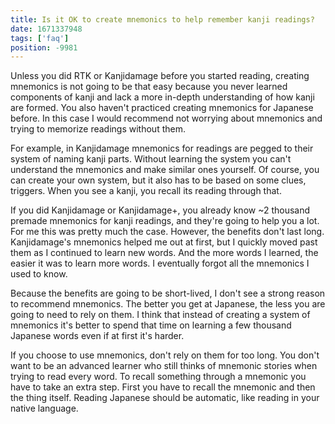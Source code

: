 ```yaml
---
title: Is it OK to create mnemonics to help remember kanji readings?
date: 1671337948
tags: ['faq']
position: -9981
---
```


Unless you did RTK or Kanjidamage before you started reading,
creating mnemonics is not going to be that easy
because you never learned components of kanji
and lack a more in-depth understanding of how kanji are formed.
You also haven't practiced creating mnemonics for Japanese before.
In this case I would recommend not worrying about mnemonics
and trying to memorize readings without them.

For example, in Kanjidamage
mnemonics for readings are pegged to their system of naming kanji parts.
Without learning the system you can't understand the mnemonics and make similar ones yourself.
Of course, you can create your own system,
but it also has to be based on some clues, triggers.
When you see a kanji, you recall its reading through that.

If you did Kanjidamage or Kanjidamage+,
you already know ~2 thousand premade mnemonics for kanji readings,
and they're going to help you a lot.
For me this was pretty much the case.
However, the benefits don't last long.
Kanjidamage's mnemonics helped me out at first,
but I quickly moved past them as I continued to learn new words.
And the more words I learned,
the easier it was to learn more words.
I eventually forgot all the mnemonics I used to know.

Because the benefits are going to be short-lived,
I don't see a strong reason to recommend mnemonics.
The better you get at Japanese, the less you are going to need to rely on them.
I think that instead of creating a system of mnemonics
it's better to spend that time on learning a few thousand Japanese words
even if at first it's harder.

If you choose to use mnemonics, don't rely on them for too long.
You don't want to be an advanced learner
who still thinks of mnemonic stories when trying to read every word.
To recall something through a mnemonic you have to take an extra step.
First you have to recall the mnemonic and then the thing itself.
Reading Japanese should be automatic, like reading in your native language.
